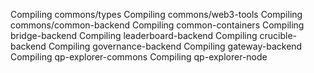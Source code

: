 Compiling commons/types
Compiling commons/web3-tools
Compiling commons/common-backend
Compiling common-containers
Compiling bridge-backend
Compiling leaderboard-backend
Compiling crucible-backend
Compiling governance-backend
Compiling gateway-backend
Compiling qp-explorer-commons
Compiling qp-explorer-node
